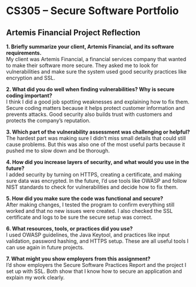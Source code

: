 # CS305 – Secure Software Portfolio  

## Artemis Financial Project Reflection  

**1. Briefly summarize your client, Artemis Financial, and its software requirements.**  
My client was Artemis Financial, a financial services company that wanted to make their software more secure. They asked me to look for vulnerabilities and make sure the system used good security practices like encryption and SSL.  

**2. What did you do well when finding vulnerabilities? Why is secure coding important?**  
I think I did a good job spotting weaknesses and explaining how to fix them. Secure coding matters because it helps protect customer information and prevents attacks. Good security also builds trust with customers and protects the company’s reputation.  

**3. Which part of the vulnerability assessment was challenging or helpful?**  
The hardest part was making sure I didn’t miss small details that could still cause problems. But this was also one of the most useful parts because it pushed me to slow down and be thorough.  

**4. How did you increase layers of security, and what would you use in the future?**  
I added security by turning on HTTPS, creating a certificate, and making sure data was encrypted. In the future, I’d use tools like OWASP and follow NIST standards to check for vulnerabilities and decide how to fix them.  

**5. How did you make sure the code was functional and secure?**  
After making changes, I tested the program to confirm everything still worked and that no new issues were created. I also checked the SSL certificate and logs to be sure the secure setup was correct.  

**6. What resources, tools, or practices did you use?**  
I used OWASP guidelines, the Java Keytool, and practices like input validation, password hashing, and HTTPS setup. These are all useful tools I can use again in future projects.  

**7. What might you show employers from this assignment?**  
I’d show employers the Secure Software Practices Report and the project I set up with SSL. Both show that I know how to secure an application and explain my work clearly.  

